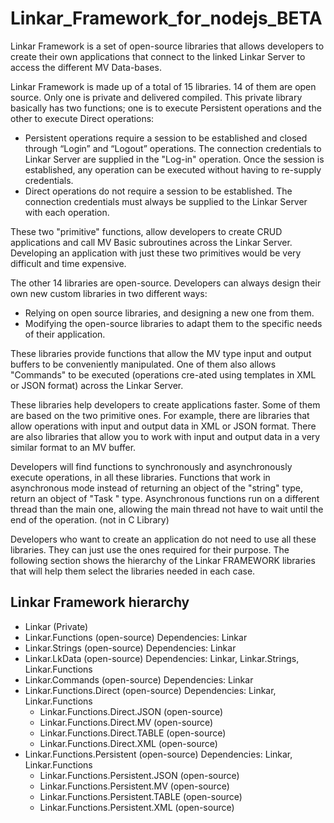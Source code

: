 # Linkar_Framework_for_nodejs_BETA

Linkar Framework is a set of open-source libraries that allows developers to create their own applications that connect to the linked Linkar Server to access the different MV Data-bases.

Linkar Framework is made up of a total of 15 libraries. 14 of them are open source. Only one is private and delivered compiled. This private library basically has two functions; one is to execute Persistent operations and the other to execute Direct operations:

- Persistent operations require a session to be established and closed through “Login” and “Logout” operations. The connection credentials to Linkar Server are supplied in the "Log-in" operation. Once the session is established, any operation can be executed without having to re-supply credentials.
- Direct operations do not require a session to be established. The connection credentials must always be supplied to the Linkar Server with each operation.

These two "primitive" functions, allow developers to create CRUD applications and call MV Basic subroutines across the Linkar Server. Developing an application with just these two primitives would be very difficult and time expensive.

The other 14 libraries are open-source. Developers can always design their own new custom libraries in two different ways:

- Relying on open source libraries, and designing a new one from them.
- Modifying the open-source libraries to adapt them to the specific needs of their application.

These libraries provide functions that allow the MV type input and output buffers to be conveniently manipulated. One of them also allows "Commands" to be executed (operations cre-ated using templates in XML or JSON format) across the Linkar Server. 

These libraries help developers to create applications faster. Some of them are based on the two primitive ones. For example, there are libraries that allow operations with input and output data in XML or JSON format. There are also libraries that allow you to work with input and output data in a very similar format to an MV buffer.

Developers will find functions to synchronously and asynchronously execute operations, in all these libraries. Functions that work in asynchronous mode instead of returning an object of the "string" type, return an object of  "Task <string>" type. Asynchronous functions run on a different thread than the main one, allowing the main thread not have to wait until the end of the operation. (not in C Library)

Developers who want to create an application do not need to use all these libraries. They can just use the ones required for their purpose. The following section shows the hierarchy of the Linkar FRAMEWORK libraries that will help them select the  libraries needed in each case.


## Linkar Framework hierarchy

- Linkar (Private)
- Linkar.Functions (open-source) Dependencies: Linkar
- Linkar.Strings (open-source) Dependencies: Linkar
- Linkar.LkData (open-source) Dependencies: Linkar, Linkar.Strings, Linkar.Functions
- Linkar.Commands (open-source) Dependencies: Linkar
- Linkar.Functions.Direct (open-source) Dependencies: Linkar, Linkar.Functions
	- Linkar.Functions.Direct.JSON (open-source)
	- Linkar.Functions.Direct.MV (open-source)
	- Linkar.Functions.Direct.TABLE (open-source)
	- Linkar.Functions.Direct.XML (open-source)
- Linkar.Functions.Persistent (open-source) Dependencies: Linkar, Linkar.Functions
	- Linkar.Functions.Persistent.JSON (open-source)
	- Linkar.Functions.Persistent.MV (open-source)
	- Linkar.Functions.Persistent.TABLE (open-source)
	- Linkar.Functions.Persistent.XML (open-source)
